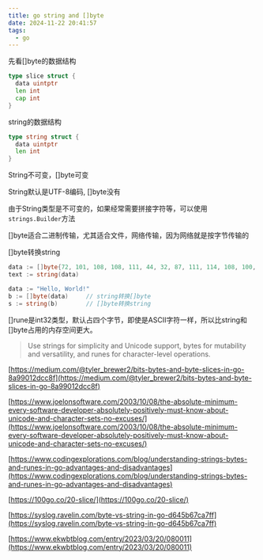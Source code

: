 ```yaml
---
title: go string and []byte
date: 2024-11-22 20:41:57
tags:
  - go
---
```


先看[]byte的数据结构

```go
type slice struct {
  data uintptr
  len int
  cap int
}
```

string的数据结构

```go
type string struct {
  data uintptr
  len int
}
```

String不可变，[]byte可变

String默认是UTF-8编码, []byte没有

由于String类型是不可变的，如果经常需要拼接字符等，可以使用`strings.Builder`方法

[]byte适合二进制传输，尤其适合文件，网络传输，因为网络就是按字节传输的

[]byte转换string

```go
data := []byte{72, 101, 108, 108, 111, 44, 32, 87, 111, 114, 108, 100, 33}
text := string(data)

data := "Hello, World!"
b := []byte(data)     // string转换[]byte
s := string(b)        // []byte转换string
```

[]rune是int32类型，默认占四个字节，即使是ASCII字符一样，所以比string和[]byte占用的内存空间更大。

> Use strings for simplicity and Unicode support, 
bytes for mutability and versatility, 
and runes for character-level operations.


[https://medium.com/@tyler_brewer2/bits-bytes-and-byte-slices-in-go-8a99012dcc8f](https://medium.com/@tyler_brewer2/bits-bytes-and-byte-slices-in-go-8a99012dcc8f)

[https://www.joelonsoftware.com/2003/10/08/the-absolute-minimum-every-software-developer-absolutely-positively-must-know-about-unicode-and-character-sets-no-excuses/](https://www.joelonsoftware.com/2003/10/08/the-absolute-minimum-every-software-developer-absolutely-positively-must-know-about-unicode-and-character-sets-no-excuses/)

[https://www.codingexplorations.com/blog/understanding-strings-bytes-and-runes-in-go-advantages-and-disadvantages](https://www.codingexplorations.com/blog/understanding-strings-bytes-and-runes-in-go-advantages-and-disadvantages)

[https://100go.co/20-slice/](https://100go.co/20-slice/)

[https://syslog.ravelin.com/byte-vs-string-in-go-d645b67ca7ff](https://syslog.ravelin.com/byte-vs-string-in-go-d645b67ca7ff)

[https://www.ekwbtblog.com/entry/2023/03/20/080011](https://www.ekwbtblog.com/entry/2023/03/20/080011)